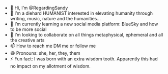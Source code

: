 - 👋 Hi, I’m @RegardingSandy
- 👀 I’m a diehard HUMANIST interested in elevating humanity through writing, music, nature and the humanities...
- 🌱 I’m currently learning a new social media platform: BlueSky and how to be more social
- 💞️ I’m looking to collaborate on all things metaphysical, ephemeral and all the creative arts
- 📫 How to reach me DM me or follow me
- 😄 Pronouns: she, her, they, them
- ⚡ Fun fact: I was born with an extra wisdom tooth. Apparently this had no impact on my allotment of wisdom. 

<!---

https://github.com/user-attachments/assets/cf0bd8e2-bd04-4e95-81fa-76854fa8faa9
![IMG_3446](https://github.com/user-attachments/assets/0e6afbc1-8474-4e2f-9c39-691e3a46860d)


RegardingSandy/RegardingSandy is a ✨ special ✨ repository because its `README.md` (this file) appears on your GitHub profile.
You can click the Preview link to take a look at your changes.
--->
